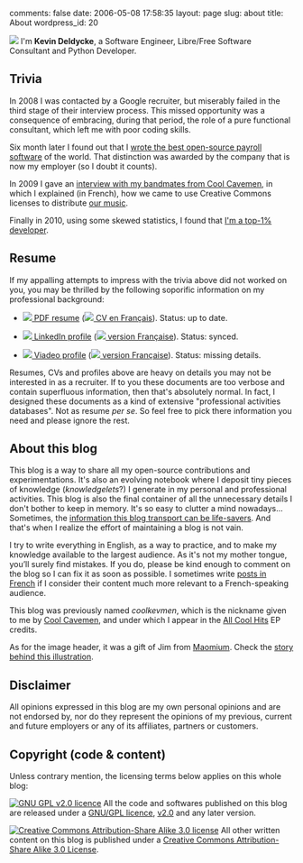 comments: false
date: 2006-05-08 17:58:35
layout: page
slug: about
title: About
wordpress_id: 20

![](http://kevin.deldycke.com/wp-content/uploads/2006/05/avatar-orig.png) I'm **Kevin Deldycke**, a Software Engineer, Libre/Free Software Consultant and Python Developer.

## Trivia

In 2008 I was contacted by a Google recruiter, but miserably failed in the third stage of their interview process. This missed opportunity was a consequence of embracing, during that period, the role of a pure functional consultant, which left me with poor coding skills.

Six month later I found out that I [wrote the best open-source payroll software](http://kevin.deldycke.com/2008/06/best-open-source-payroll-software/) of the world. That distinction was awarded by the company that is now my employer (so I doubt it counts).

In 2009 I gave an [interview with my bandmates from Cool Cavemen](http://kevin.deldycke.com/2009/11/cool-cavemen-creative-commons-moi/), in which I explained (in French), how we came to use Creative Commons licenses to distribute [our music](http://jamendo.com/artist/cool.cavemen).

Finally in 2010, using some skewed statistics, I found that [I'm a top-1% developer](http://kevin.deldycke.com/2011/03/top-1-percent-open-source-developer/).

## Resume

If my appalling attempts to impress with the trivia above did not worked on you, you may be thrilled by the following soporific information on my professional background:

  * [![](http://kevin.deldycke.com/wp-content/uploads/2006/05/pdf-icon.gif) PDF resume](http://docs.google.com/a/deldycke.com/document/export?format=pdf&id=1XaJgwRAhxHDuBSD-JqE--8WKGx0uTasa6IOU4IFBeKg) ([![](http://kevin.deldycke.com/wp-content/uploads/2006/05/french-flag.png) CV en Français](http://docs.google.com/a/deldycke.com/document/export?format=pdf&id=1JYITJ3JU9WYvQXWlpGqLO9LzhcfAxiqJSsV8WyVhyyY)). Status: up to date.

  * [![](http://kevin.deldycke.com/wp-content/uploads/2006/05/linkedin-icon.png) LinkedIn profile](http://linkedin.com/in/kevindeldycke/en) ([![](http://kevin.deldycke.com/wp-content/uploads/2006/05/french-flag.png) version Française](http://linkedin.com/in/kevindeldycke/fr)). Status: synced.

  * [![](http://kevin.deldycke.com/wp-content/uploads/2006/05/viadeo-icon.png) Viadeo profile](http://viadeo.com/en/profile/kevin.deldycke) ([![](http://kevin.deldycke.com/wp-content/uploads/2006/05/french-flag.png) version Française](http://viadeo.com/fr/profile/kevin.deldycke)). Status: missing details.

Resumes, CVs and profiles above are heavy on details you may not be interested in as a recruiter. If to you these documents are too verbose and contain superfluous information, then that's absolutely normal. In fact, I designed these documents as a kind of extensive "professional activities databases". Not as resume _per se_. So feel free to pick there information you need and please ignore the rest.

## About this blog

This blog is a way to share all my open-source contributions and experimentations. It's also an evolving notebook where I deposit tiny pieces of knowledge (_knowledgelets_?) I generate in my personal and professional activities. This blog is also the final container of all the unnecessary details I don't bother to keep in memory. It's so easy to clutter a mind nowadays... Sometimes, the [information this blog transport can be life-savers](http://kevin.deldycke.com/2008/07/heroic-journey-to-raid-5-data-recovery/). And that's when I realize the effort of maintaining a blog is not vain.

I try to write everything in English, as a way to practice, and to make my knowledge available to the largest audience. As it's not my mother tongue, you’ll surely find mistakes. If you do, please be kind enough to comment on the blog so I can fix it as soon as possible. I sometimes write [posts in French](http://kevin.deldycke.com/category/francais/) if I consider their content much more relevant to a French-speaking audience.

This blog was previously named _coolkevmen_, which is the nickname given to me by [Cool Cavemen](http://coolcavemen.com), and under which I appear in the [All Cool Hits](http://coolcavemen.com/discography/all-cool-hits/) EP credits.

As for the image header, it was a gift of Jim from [Maomium](http://maomium.com). Check the [story behind this illustration](http://kevin.deldycke.com/2011/01/new-blog-header-and-tiny-wordpress-theme-customizations/).

## Disclaimer

All opinions expressed in this blog are my own personal opinions and are not endorsed by, nor do they represent the opinions of my previous, current and future employers or any of its affiliates, partners or customers.

## Copyright (code & content)

Unless contrary mention, the licensing terms below applies on this whole blog:

[![GNU GPL v2.0 licence](http://creativecommons.org/images/license/40gnugpl.gif)](http://www.fsf.org/licensing/licenses/gpl.html) All the code and softwares published on this blog are released under a [GNU/GPL licence](http://www.fsf.org/licensing/licenses/gpl.html), [v2.0](http://www.gnu.org/licenses/old-licenses/gpl-2.0.html) and any later version.

[![Creative Commons Attribution-Share Alike 3.0 license](http://i.creativecommons.org/l/by-sa/3.0/88x31.png)](http://creativecommons.org/licenses/by-sa/3.0/) All other written content on this blog is published under a [Creative Commons Attribution-Share Alike 3.0 License](http://creativecommons.org/licenses/by-sa/3.0/).
